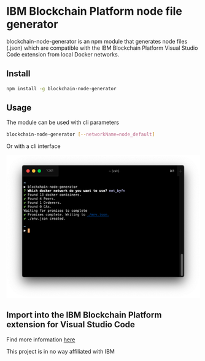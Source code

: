 # IBM Blockchain Platform node file generator

blockchain-node-generator is an npm module that generates node files (.json) which are compatible with the IBM Blockchain Platform Visual Studio Code extension from local Docker networks.

## Install

```bash
npm install -g blockchain-node-generator
```

## Usage

The module can be used with cli parameters

```bash
blockchain-node-generator [--networkName=node_default]
```

Or with a cli interface

![How to use the CLI](docs/cli.png)

## Import into the IBM Blockchain Platform extension for Visual Studio Code

Find more information [here](https://github.com/IBM-Blockchain/blockchain-vscode-extension#json-node-files)

This project is in no way affiliated with IBM
